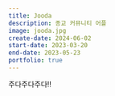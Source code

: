 ```yaml
---
title: Jooda
description: 종교 커뮤니티 어플
image: jooda.jpg
create-date: 2024-06-02
start-date: 2023-03-20
end-date: 2023-05-23
portfolio: true
---
```


주다주다주다!!
